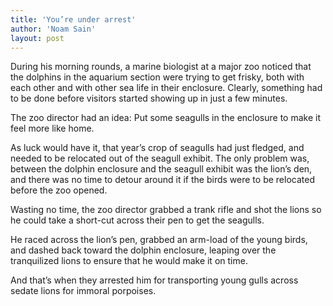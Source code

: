 ```yaml
---
title: 'You’re under arrest'
author: 'Noam Sain'
layout: post
---
```


During his morning rounds, a marine biologist at a major zoo noticed that the dolphins in the aquarium section were trying to get frisky, both with each other and with other sea life in their enclosure. Clearly, something had to be done before visitors started showing up in just a few minutes.

The zoo director had an idea: Put some seagulls in the enclosure to make it feel more like home.

As luck would have it, that year’s crop of seagulls had just fledged, and needed to be relocated out of the seagull exhibit. The only problem was, between the dolphin enclosure and the seagull exhibit was the lion’s den, and there was no time to detour around it if the birds were to be relocated before the zoo opened.

Wasting no time, the zoo director grabbed a trank rifle and shot the lions so he could take a short-cut across their pen to get the seagulls.

He raced across the lion’s pen, grabbed an arm-load of the young birds, and dashed back toward the dolphin enclosure, leaping over the tranquilized lions to ensure that he would make it on time.

And that’s when they arrested him for transporting young gulls across sedate lions for immoral porpoises.